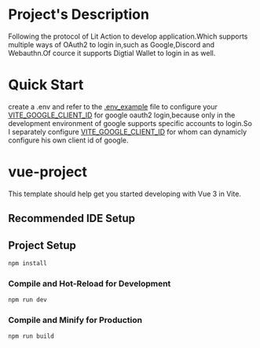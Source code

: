 
# Project's Description
Following the protocol of Lit Action to develop application.Which supports multiple ways of OAuth2 to login in,such as Google,Discord and Webauthn.Of cource it supports Digtial Wallet to login in as well.

# Quick Start

create a .env and refer to the [.env_example](https://github.com/phanker/MFA-LIT-APP/blob/main/.env.example) file to configure your [VITE_GOOGLE_CLIENT_ID](https://github.com/phanker/MFA-LIT-APP/blob/main/.env.example#L=1) for google oauth2 login,because only in the development environment of google supports specific accounts to login.So I separately configure [VITE_GOOGLE_CLIENT_ID](https://github.com/phanker/MFA-LIT-APP/blob/main/.env.example#L=1) for whom can dynamicly configure his own client id of google.  

# vue-project

This template should help get you started developing with Vue 3 in Vite.

## Recommended IDE Setup

## Project Setup

```sh
npm install
```

### Compile and Hot-Reload for Development

```sh
npm run dev
```

### Compile and Minify for Production

```sh
npm run build
```
